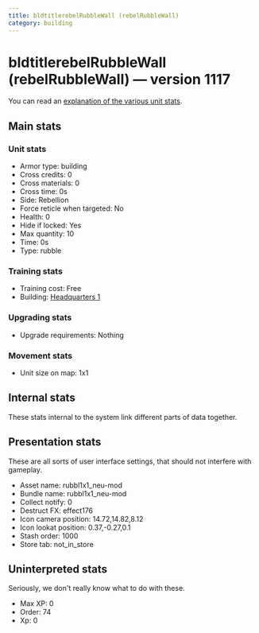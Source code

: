 ```yaml
---
title: bldtitlerebelRubbleWall (rebelRubbleWall)
category: building
---
```


# bldtitlerebelRubbleWall (rebelRubbleWall) — version 1117

You can read an [explanation  of the various unit stats](unitexplained.md).

## Main stats

### Unit stats

  * Armor type: building
  * Cross credits: 0
  * Cross materials: 0
  * Cross time: 0s
  * Side: Rebellion
  * Force reticle when targeted: No
  * Health: 0
  * Hide if locked: Yes
  * Max quantity: 10
  * Time: 0s
  * Type: rubble

### Training stats

  * Training cost: Free
  * Building: [Headquarters 1](rebelHQ.html)

### Upgrading stats

  * Upgrade requirements: Nothing

### Movement stats

  * Unit size on map: 1x1

## Internal stats

These stats internal to the system link different parts of data together.


## Presentation stats

These are all sorts of user interface settings, that should not interfere with gameplay.

  * Asset name: rubbl1x1_neu-mod
  * Bundle name: rubbl1x1_neu-mod
  * Collect notify: 0
  * Destruct FX: effect176
  * Icon camera position: 14.72,14.82,8.12
  * Icon lookat position: 0.37,-0.27,0.1
  * Stash order: 1000
  * Store tab: not_in_store

## Uninterpreted stats

Seriously, we don't really know what to do with these.

  * Max XP: 0
  * Order: 74
  * Xp: 0

